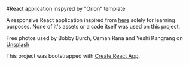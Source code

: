 #React application inspyred by "Orion" template

A responsive React application inspired from [here](https://www.free-css.com/free-css-templates/page223/orion) solely for learning purposes. None of it's assets or a code itself was used on this project.

Free photos used by Bobby Burch, Osman Rana and Yeshi Kangrang on [Unsplash](https://unsplash.com)

This project was bootstrapped with [Create React App](https://github.com/facebookincubator/create-react-app).
